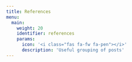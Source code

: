 ```yaml
---
title: References
menu:
  main:
    weight: 20
    identifier: references
    params:
      icon: '<i class="fas fa-fw fa-pen"></i>'
      description: 'Useful grouping of posts'
---
```

